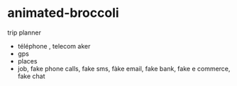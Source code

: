 # animated-broccoli

trip planner
- téléphone  , telecom aker
- gps
- places 
- job, fake phone calls, fake sms, fàke 
email, fake bank, fake e commerce, fake chat
